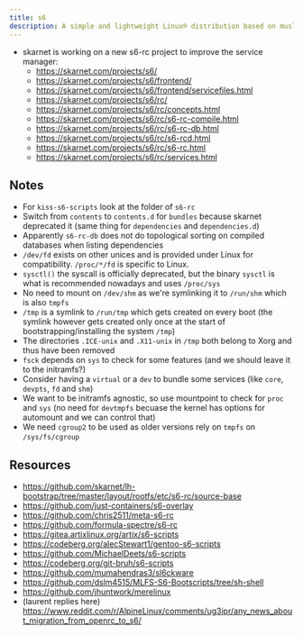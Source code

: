 ```yaml
---
title: s6
description: A simple and lightweight Linux® distribution based on musl libc and toybox
---
```


- skarnet is working on a new s6-rc project to improve the service manager:
  * https://skarnet.com/projects/s6/
  * https://skarnet.com/projects/s6/frontend/
  * https://skarnet.com/projects/s6/frontend/servicefiles.html
  * https://skarnet.com/projects/s6/rc/
  * https://skarnet.com/projects/s6/rc/concepts.html
  * https://skarnet.com/projects/s6/rc/s6-rc-compile.html
  * https://skarnet.com/projects/s6/rc/s6-rc-db.html
  * https://skarnet.com/projects/s6/rc/s6-rcd.html
  * https://skarnet.com/projects/s6/rc/s6-rc.html
  * https://skarnet.com/projects/s6/rc/services.html

## Notes
- For `kiss-s6-scripts` look at the folder of `s6-rc`
- Switch from `contents` to `contents.d` for `bundles` because skarnet deprecated it (same thing for `dependencies` and `dependencies.d`)
- Apparently `s6-rc-db` does not do topological sorting on compiled databases when listing dependencies
- `/dev/fd` exists on other unices and is provided under Linux for compatibility. `/proc/*/fd` is specific to Linux.
- `sysctl()` the syscall is officially deprecated, but the binary `sysctl` is what is recommended nowadays and uses `/proc/sys`
- No need to mount on `/dev/shm` as we're symlinking it to `/run/shm` which is also `tmpfs`
- `/tmp` is a symlink to `/run/tmp` which gets created on every boot (the symlink however gets created only once at the start of bootstrapping/installing the system `/tmp`)
- The directories `.ICE-unix` and `.X11-unix` in `/tmp` both belong to Xorg and thus have been removed
- `fsck` depends on `sys` to check for some features (and we should leave it to the initramfs?)
- Consider having a `virtual` or a `dev` to bundle some services (like `core`, `devpts`, `fd` and `shm`)
- We want to be initramfs agnostic, so use mountpoint to check for `proc` and `sys` (no need for `devtmpfs` becuase the kernel has options for automount and we can control that)
- We need `cgroup2` to be used as older versions rely on `tmpfs` on `/sys/fs/cgroup`

## Resources
- https://github.com/skarnet/lh-bootstrap/tree/master/layout/rootfs/etc/s6-rc/source-base
- https://github.com/just-containers/s6-overlay
- https://github.com/chris2511/meta-s6-rc
- https://github.com/formula-spectre/s6-rc
- https://gitea.artixlinux.org/artix/s6-scripts
- https://codeberg.org/alecStewart1/gentoo-s6-scripts
- https://github.com/MichaelDeets/s6-scripts
- https://codeberg.org/git-bruh/s6-scripts
- https://github.com/mumahendras3/sl6ckware
- https://github.com/dslm4515/MLFS-S6-Bootscripts/tree/sh-shell
- https://github.com/jhuntwork/merelinux
- (laurent replies here) https://www.reddit.com/r/AlpineLinux/comments/ug3ipr/any_news_about_migration_from_openrc_to_s6/
